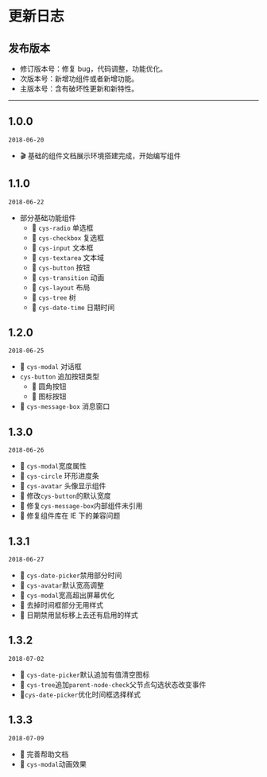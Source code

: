 # 更新日志

## 发布版本

- 修订版本号：修复 bug，代码调整，功能优化。
- 次版本号：新增功组件或者新增功能。
- 主版本号：含有破坏性更新和新特性。

---

## 1.0.0

`2018-06-20`

- 🎬 基础的组件文档展示环境搭建完成，开始编写组件

## 1.1.0

`2018-06-22`

- 部分基础功能组件
  - 🌟 `cys-radio` 单选框
  - 🌟 `cys-checkbox` 复选框
  - 🌟 `cys-input` 文本框
  - 🌟 `cys-textarea` 文本域
  - 🌟 `cys-button` 按钮
  - 🌟 `cys-transition` 动画
  - 🌟 `cys-layout` 布局
  - 🌟 `cys-tree` 树
  - 🌟 `cys-date-time` 日期时间

## 1.2.0

`2018-06-25`

- 🌟 `cys-modal` 对话框
- `cys-button` 追加按钮类型
  - 🌟 圆角按钮
  - 🌟 图标按钮
- 🌟 `cys-message-box` 消息窗口

## 1.3.0

`2018-06-26`

- 🌟 `cys-modal`宽度属性
- 🌟 `cys-circle` 环形进度条
- 🌟 `cys-avatar` 头像显示组件
- 💄 修改`cys-button`的默认宽度
- 🐞 修复`cys-message-box`内部组件未引用
- 🐞 修复组件库在 IE 下的兼容问题

## 1.3.1

`2018-06-27`

- 🌟 `cys-date-picker`禁用部分时间
- 💄 `cys-avatar`默认宽高调整
- 💄 `cys-modal`宽高超出屏幕优化
- 🐞 去掉时间框部分无用样式
- 🐞 日期禁用鼠标移上去还有启用的样式

## 1.3.2

`2018-07-02`

- 💄 `cys-date-picker`默认追加有值清空图标
- 💄 `cys-tree`追加`parent-node-check`父节点勾选状态改变事件
- 🐞`cys-date-picker`优化时间框选择样式

## 1.3.3

`2018-07-09`

- 💄 完善帮助文档
- 💄 `cys-modal`动画效果
